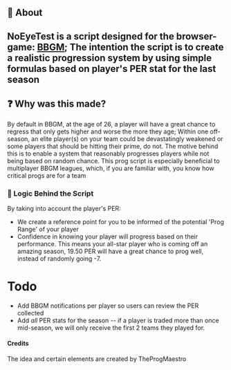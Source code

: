 ## :book: About

## **NoEyeTest** is a script designed for the browser-game: [BBGM](http://www.basketball-gm.com); The intention the script is to create a realistic progression system by using simple formulas based on player's PER stat for the last season

## :question: Why was this made?

By default in BBGM, at the age of 26, a player will have a great chance to regress that only gets higher and worse the more they age; Within one off-season, an elite player(s) on your team could be devastatingly weakened or some players that should be hitting their prime, do not. The motive behind this is to enable a system that reasonably progresses players while not being based on random chance. This prog script is especially beneficial to multiplayer BBGM leagues, which, if you are familiar with, you know how critical progs are for a team

### :brain: Logic Behind the Script

By taking into account the player's PER:

- We create a reference point for you to be informed of the potential 'Prog Range' of your player
- Confidence in knowing your player will progress based on their performance. This means your all-star player who is coming off an amazing season, 19.50 PER will have a great chance to prog well, instead of randomly going -7.

# Todo

- Add BBGM notifications per player so users can review the PER collected
- Add _all_ PER stats for the season -- if a player is traded more than once mid-season, we will only receive the first 2 teams they played for.

#### Credits

The idea and certain elements are created by TheProgMaestro
